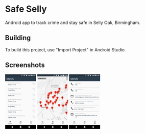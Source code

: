 Safe Selly
===================================

Android app to track crime and stay safe in Selly Oak, Birmingham.


Building
---------------

To build this project, use "Import Project" in Android Studio.


Screenshots
---------------
<div>
  <img src="/screenshots/crimes_screenshot.png" alt="Crimes Screenshot" width="20%"/>
  <img src="/screenshots/map_screenshot.png" alt="Map Screenshot" width="20%"/>
  <img src="/screenshots/help_screenshot.png" alt="Help Screenshot" width="20%"/>
</div>
